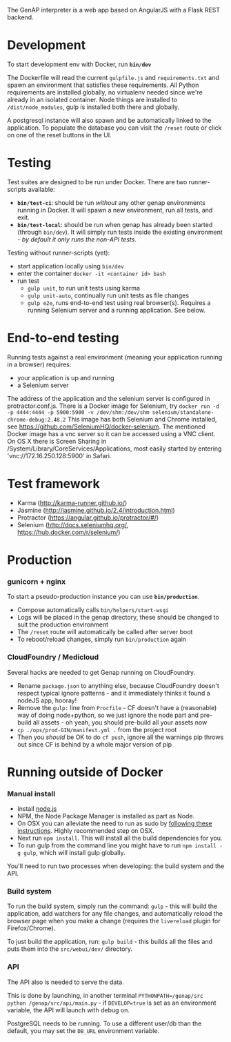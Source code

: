 The GenAP interpreter is a web app based on AngularJS with a Flask REST backend.

# Development

To start development env with Docker, run **`bin/dev`**

The Dockerfile will read the current `gulpfile.js` and `requirements.txt` and spawn an environment that satisfies these requirements. All Python requirements are installed globally, no virtualenv needed since we're already in an isolated container. Node things are installed to `/dist/node_modules`, gulp is installed both there and globally.

A postgresql instance will also spawn and be automatically linked to the application. To populate the database you can visit the `/reset` route or click on one of the reset buttons in the UI.

# Testing

Test suites are designed to be run under Docker. There are two runner-scripts available:

- **`bin/test-ci`**: should be run *without* any other genap environments running in Docker. It will spawn a new environment, run all tests, and exit.
- **`bin/test-local`**: should be run when genap has already been started (through `bin/dev`). It will simply run tests inside the existing environment - *by default it only runs the non-API tests*.

Testing without runner-scripts (yet):

- start application locally using `bin/dev`
- enter the container `docker -it <container id> bash`
- run test
    - `gulp unit`, to run unit tests using karma
    - `gulp unit-auto`, continually run unit tests as file changes
    - `gulp e2e`, runs end-to-end test using real browser(s). Requires a running Selenium server and a running application. See below.


# End-to-end testing
Running tests against a real environment (meaning your application running in a browser) requires:
- your application is up and running
- a Selenium server

The address of the application and the selenium server is configured in protractor.conf.js.
There is a Docker image for Selenium, try `docker run -d -p 4444:4444 -p 5900:5900 -v /dev/shm:/dev/shm selenium/standalone-chrome-debug:2.48.2`
This image has both Selenium and Chrome installed, see https://github.com/SeleniumHQ/docker-selenium.
The mentioned Docker image has a vnc server so it can be accessed using a VNC client. On OS X there is Screen Sharing in /System/Library/CoreServices/Applications,
most easily started by entering 'vnc://172.16.250.128:5900' in Safari.


# Test framework
- Karma (http://karma-runner.github.io/)
- Jasmine (http://jasmine.github.io/2.4/introduction.html)
- Protractor (https://angular.github.io/protractor/#/)
- Selenium (http://docs.seleniumhq.org/, https://hub.docker.com/r/selenium/)

# Production

### gunicorn + nginx

To start a pseudo-production instance you can use **`bin/production`**.

- Compose automatically calls `bin/helpers/start-wsgi`
- Logs will be placed in the genap directory, these should be changed to suit the production environment
- The `/reset` route will automatically be called after server boot
- To reboot/reload changes, simply run `bin/production` again

### CloudFoundry / Medicloud

Several hacks are needed to get Genap running on CloudFoundry.

- Rename `package.json` to anything else, because CloudFoundry doesn't respect typical ignore patterns - and it immediately thinks it found a nodeJS app, hooray!
- Remove the `gulp:` line from `Procfile` - CF doesn't have a (reasonable) way of doing node+python, so we just ignore the node part and pre-build all assets - oh yeah, you should pre-build all your assets now
- `cp ./ops/prod-GIN/manifest.yml .` from the project root
- Then you *should* be OK to do `cf push`, ignore all the warnings pip throws out since CF is behind by a whole major version of pip


# Running outside of Docker

### Manual install

 - Install [node.js](https://nodejs.org/download/)
 - NPM, the Node Package Manager is installed as part as Node.
 - On OSX you can alleviate the need to run as sudo by [following these instructions](https://github.com/sindresorhus/guides/blob/master/npm-global-without-sudo.md). Highly recommended step on OSX.
 - Next run `npm install`. This will install all the build dependencies for you.
 - To run gulp from the command line you might have to run `npm install -g gulp`, which will install gulp globally.

You'll need to run two processes when developing: the build system and the API.

### Build system

To run the build system, simply run the command: `gulp` - this will build the application, add watchers for any file changes, and automatically reload the browser page when you make a change (requires the `livereload` plugin for Firefox/Chrome).

To just build the application, run: `gulp build` - this builds all the files and puts them into the `src/webui/dev/` directory.

### API

The API also is needed to serve the data.

This is done by launching, in another terminal `PYTHONPATH=/genap/src python /genap/src/api/main.py` - if `DEVELOP=true` is set as an environment variable, the API will launch with debug on.

PostgreSQL needs to be running. To use a different user/db than the default, you may set the `DB_URL` environment variable.

